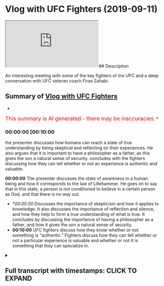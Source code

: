 # Vlog with UFC Fighters (2019-09-11)

<iframe loading='lazy' src='https://www.youtube.com/embed/K-caojKHGEk'></iframe>## Description

An interesting meeting with some of the key fighters of the UFC and a deep conversation with UFC veteran coach Firas Zahabi.

## Summary of [Vlog with UFC Fighters](https://www.youtube.com/watch?v=K-caojKHGEk)


*

<span style="color:red; font-size:125%">This summary is AI generated - there may be inaccuracies</span>. [](/)*

### <a onclick="modifyYTiframeseektime('600')">00:00:00 [00:10:00</a>

the presenter discusses how humans can reach a state of true understanding by being skeptical and reflecting on their experiences. He also argues that it is important to have a philosopher as a father, as this gives the son a natural sense of security.  concludes with the fighters discussing how they can tell whether or not an experience is authentic and valuable.

**<a onclick="modifyYTiframeseektime('0')">00:00:00</a>** The presenter discusses the state of awareness in a human being and how it corresponds to the law of Lillehammer. He goes on to say that in this state, a person is not conditioned to believe in a certain person as God, and that there is no way out.
* **<a onclick="modifyYTiframeseektime('300')">00:05:00</a>* Discusses the importance of skepticism and how it applies to knowledge. It also discusses the importance of reflection and silence, and how they help to form a true understanding of what is true. It concludes by discussing the importance of having a philosopher as a father, and how it gives the son a natural sense of security.
* **<a onclick="modifyYTiframeseektime('600')">00:10:00</a>**  UFC fighters discuss how they know whether or not something is "authentic." Fighters discuss how they can tell whether or not a particular experience is valuable and whether or not it is something that they can specialize in.

<details><summary><h2>Full transcript with timestamps: CLICK TO EXPAND</h2></summary>

<a onclick="modifyYTiframeseektime('0)')">0:00:00 I'm on it while Kevin we're here in the</a>
<a onclick="modifyYTiframeseektime('4)')">0:00:04 UAE and the planet it will block here</a>
<a onclick="modifyYTiframeseektime('9)')">0:00:09 the rollingwood Ross Mojave and some of</a>
<a onclick="modifyYTiframeseektime('12)')">0:00:12 the FC players and we're in the mission</a>
<a onclick="modifyYTiframeseektime('20)')">0:00:20 it's a beautiful architecture here comes</a>
<a onclick="modifyYTiframeseektime('24)')">0:00:24 our we're gonna say to the camera you</a>
<a onclick="modifyYTiframeseektime('27)')">0:00:27 are beautiful architecture that's right</a>
<a onclick="modifyYTiframeseektime('29)')">0:00:29 I mean they speak the truth yeah say</a>
<a onclick="modifyYTiframeseektime('34)')">0:00:34 hello how you find that how you found</a>
<a onclick="modifyYTiframeseektime('37)')">0:00:37 the numeration well you know the Dean</a>
<a onclick="modifyYTiframeseektime('46)')">0:00:46 you have see flights ah I find love love</a>
<a onclick="modifyYTiframeseektime('66)')">0:01:06 for for us in this community</a>
<a onclick="modifyYTiframeseektime('82)')">0:01:22 [Laughter]</a>
<a onclick="modifyYTiframeseektime('93)')">0:01:33 is very different than America</a>
<a onclick="modifyYTiframeseektime('96)')">0:01:36 much more intense polar bears you don't</a>
<a onclick="modifyYTiframeseektime('100)')">0:01:40 have polar bears you can say in America</a>
<a onclick="modifyYTiframeseektime('102)')">0:01:42 you guys wrestle grizzly bears</a>
<a onclick="modifyYTiframeseektime('109)')">0:01:49 but you guys don't make it to the</a>
<a onclick="modifyYTiframeseektime('111)')">0:01:51 Olympic you don't do in the Olympics</a>
<a onclick="modifyYTiframeseektime('112)')">0:01:52 that would be you</a>
<a onclick="modifyYTiframeseektime('130)')">0:02:10 Salam alaikum how's it gonna hear right</a>
<a onclick="modifyYTiframeseektime('137)')">0:02:17 right okay so here's my variation of a</a>
<a onclick="modifyYTiframeseektime('141)')">0:02:21 bassoon yes</a>
<a onclick="modifyYTiframeseektime('144)')">0:02:24 when you were born</a>
<a onclick="modifyYTiframeseektime('147)')">0:02:27 we told you your name is Polynesia</a>
<a onclick="modifyYTiframeseektime('151)')">0:02:31 we tell you what your name is the its</a>
<a onclick="modifyYTiframeseektime('154)')">0:02:34 condition it could have been something</a>
<a onclick="modifyYTiframeseektime('155)')">0:02:35 else yeah</a>
<a onclick="modifyYTiframeseektime('157)')">0:02:37 when you were born you you you learn</a>
<a onclick="modifyYTiframeseektime('160)')">0:02:40 about the dunya you learn about the</a>
<a onclick="modifyYTiframeseektime('163)')">0:02:43 dirty educate you you see something cold</a>
<a onclick="modifyYTiframeseektime('166)')">0:02:46 for the first time you see something</a>
<a onclick="modifyYTiframeseektime('169)')">0:02:49 something big something small something</a>
<a onclick="modifyYTiframeseektime('171)')">0:02:51 rough something smooth you're learning</a>
<a onclick="modifyYTiframeseektime('173)')">0:02:53 all about the duniya for the census</a>
<a onclick="modifyYTiframeseektime('176)')">0:02:56 however there was a point in time when</a>
<a onclick="modifyYTiframeseektime('179)')">0:02:59 you were alive where he didn't know</a>
<a onclick="modifyYTiframeseektime('181)')">0:03:01 about your identity and you had it</a>
<a onclick="modifyYTiframeseektime('184)')">0:03:04 interacted with the dunya</a>
<a onclick="modifyYTiframeseektime('189)')">0:03:09 there was a point in time where there</a>
<a onclick="modifyYTiframeseektime('192)')">0:03:12 was no identity no self no ego</a>
<a onclick="modifyYTiframeseektime('195)')">0:03:15 and there was no interaction with the</a>
<a onclick="modifyYTiframeseektime('198)')">0:03:18 dunya at all even when you were just</a>
<a onclick="modifyYTiframeseektime('199)')">0:03:19 just born there's a minimal interaction</a>
<a onclick="modifyYTiframeseektime('201)')">0:03:21 with the dunya that you're not even</a>
<a onclick="modifyYTiframeseektime('203)')">0:03:23 aware of this state of there's no name</a>
<a onclick="modifyYTiframeseektime('208)')">0:03:28 there's no artificial experience there's</a>
<a onclick="modifyYTiframeseektime('210)')">0:03:30 no sensory experience with the dunya</a>
<a onclick="modifyYTiframeseektime('215)')">0:03:35 this is a state of Lillehammer Allah why</a>
<a onclick="modifyYTiframeseektime('218)')">0:03:38 because all there is is an awareness</a>
<a onclick="modifyYTiframeseektime('220)')">0:03:40 within this awareness everything is</a>
<a onclick="modifyYTiframeseektime('223)')">0:03:43 contained your whole existence is</a>
<a onclick="modifyYTiframeseektime('225)')">0:03:45 contained your identity the dunya that's</a>
<a onclick="modifyYTiframeseektime('228)')">0:03:48 why for instance when we ask materialist</a>
<a onclick="modifyYTiframeseektime('230)')">0:03:50 philosophers to show us</a>
<a onclick="modifyYTiframeseektime('232)')">0:03:52 materialism something outside this</a>
<a onclick="modifyYTiframeseektime('234)')">0:03:54 self-awareness they cannot logically</a>
<a onclick="modifyYTiframeseektime('237)')">0:03:57 speaking they cannot they always start</a>
<a onclick="modifyYTiframeseektime('239)')">0:03:59 with the premise that okay your brain is</a>
<a onclick="modifyYTiframeseektime('241)')">0:04:01 material therefore if you puncture the</a>
<a onclick="modifyYTiframeseektime('242)')">0:04:02 brain the consciousness is gone when</a>
<a onclick="modifyYTiframeseektime('245)')">0:04:05 they started with the brain is material</a>
<a onclick="modifyYTiframeseektime('247)')">0:04:07 I'm asking him to prove materialism and</a>
<a onclick="modifyYTiframeseektime('249)')">0:04:09 his premise starts with having to accept</a>
<a onclick="modifyYTiframeseektime('252)')">0:04:12 materialism</a>
<a onclick="modifyYTiframeseektime('255)')">0:04:15 but put that aside for now the argument</a>
<a onclick="modifyYTiframeseektime('257)')">0:04:17 of materialism dualism and I feel as a</a>
<a onclick="modifyYTiframeseektime('259)')">0:04:19 subsistence put that ass economic there</a>
<a onclick="modifyYTiframeseektime('262)')">0:04:22 was a state of a human being where there</a>
<a onclick="modifyYTiframeseektime('264)')">0:04:24 is nothing but awareness this is the</a>
<a onclick="modifyYTiframeseektime('266)')">0:04:26 state of Lillehammer law and this is why</a>
<a onclick="modifyYTiframeseektime('268)')">0:04:28 I said he says the Prophet told us were</a>
<a onclick="modifyYTiframeseektime('270)')">0:04:30 all born Muslim and then your parents</a>
<a onclick="modifyYTiframeseektime('272)')">0:04:32 change you to something else to</a>
<a onclick="modifyYTiframeseektime('275)')">0:04:35 condition you to make you believe a</a>
<a onclick="modifyYTiframeseektime('277)')">0:04:37 certain person is God or not I have to</a>
<a onclick="modifyYTiframeseektime('279)')">0:04:39 condition you but what is your fitna</a>
<a onclick="modifyYTiframeseektime('281)')">0:04:41 what was your natural religion or were</a>
<a onclick="modifyYTiframeseektime('283)')">0:04:43 you born in</a>
<a onclick="modifyYTiframeseektime('287)')">0:04:47 there's no way out of here sorry sir</a>
<a onclick="modifyYTiframeseektime('289)')">0:04:49 there's no way he thought I was coming</a>
<a onclick="modifyYTiframeseektime('292)')">0:04:52 in you guys saw that this man was will</a>
<a onclick="modifyYTiframeseektime('295)')">0:04:55 about MMA and he doesn't think this is a</a>
<a onclick="modifyYTiframeseektime('298)')">0:04:58 stereotype with coaches and fires any</a>
<a onclick="modifyYTiframeseektime('307)')">0:05:07 what he's trying to say times are you</a>
<a onclick="modifyYTiframeseektime('310)')">0:05:10 were talking about justified true belief</a>
<a onclick="modifyYTiframeseektime('311)')">0:05:11 yes</a>
<a onclick="modifyYTiframeseektime('312)')">0:05:12 even justified true belief doesn't even</a>
<a onclick="modifyYTiframeseektime('315)')">0:05:15 eliminate all doubt now we have to</a>
<a onclick="modifyYTiframeseektime('317)')">0:05:17 remember we're not talking about</a>
<a onclick="modifyYTiframeseektime('318)')">0:05:18 pragmatism here knowledge that's useful</a>
<a onclick="modifyYTiframeseektime('321)')">0:05:21 for putting a roof over your head we're</a>
<a onclick="modifyYTiframeseektime('323)')">0:05:23 talking about absolute truth we're</a>
<a onclick="modifyYTiframeseektime('325)')">0:05:25 talking about are you curious about some</a>
<a onclick="modifyYTiframeseektime('327)')">0:05:27 people are not interested in truth some</a>
<a onclick="modifyYTiframeseektime('328)')">0:05:28 people are just interested about what</a>
<a onclick="modifyYTiframeseektime('330)')">0:05:30 put some food in their belly and a</a>
<a onclick="modifyYTiframeseektime('332)')">0:05:32 shelter over their head after that they</a>
<a onclick="modifyYTiframeseektime('334)')">0:05:34 don't want to talk anymore so this topic</a>
<a onclick="modifyYTiframeseektime('336)')">0:05:36 doesn't interest you change the channel</a>
<a onclick="modifyYTiframeseektime('339)')">0:05:39 because people you know they're always</a>
<a onclick="modifyYTiframeseektime('341)')">0:05:41 asking me okay well how do you make</a>
<a onclick="modifyYTiframeseektime('342)')">0:05:42 money with this idea this is not about</a>
<a onclick="modifyYTiframeseektime('343)')">0:05:43 making money it's not about pragmatism</a>
<a onclick="modifyYTiframeseektime('347)')">0:05:47 sometimes people say I love truth I love</a>
<a onclick="modifyYTiframeseektime('349)')">0:05:49 truth you know people can't handle the</a>
<a onclick="modifyYTiframeseektime('351)')">0:05:51 truth we believe in this truth truth I</a>
<a onclick="modifyYTiframeseektime('353)')">0:05:53 was talking about you</a>
<a onclick="modifyYTiframeseektime('355)')">0:05:55 what do you mean by true with oftentimes</a>
<a onclick="modifyYTiframeseektime('356)')">0:05:56 what they mean is pragmatism what they</a>
<a onclick="modifyYTiframeseektime('358)')">0:05:58 love is the dunya what they love is hey</a>
<a onclick="modifyYTiframeseektime('360)')">0:06:00 do these methods and belief bring me</a>
<a onclick="modifyYTiframeseektime('363)')">0:06:03 resources they work did it work or not</a>
<a onclick="modifyYTiframeseektime('365)')">0:06:05 exactly but because something works and</a>
<a onclick="modifyYTiframeseektime('368)')">0:06:08 we can find many examples of things</a>
<a onclick="modifyYTiframeseektime('370)')">0:06:10 people believe things that worked but</a>
<a onclick="modifyYTiframeseektime('372)')">0:06:12 there actually weren't true now they've</a>
<a onclick="modifyYTiframeseektime('373)')">0:06:13 been debug like for instance we used to</a>
<a onclick="modifyYTiframeseektime('375)')">0:06:15 believe bloodletting works</a>
<a onclick="modifyYTiframeseektime('377)')">0:06:17 Galen we believe bloodletting is he let</a>
<a onclick="modifyYTiframeseektime('380)')">0:06:20 blood out he would help you serve I was</a>
<a onclick="modifyYTiframeseektime('381)')">0:06:21 actually untrue completely false but my</a>
<a onclick="modifyYTiframeseektime('385)')">0:06:25 point being is this they believed it was</a>
<a onclick="modifyYTiframeseektime('387)')">0:06:27 true so they they believed it was true</a>
<a onclick="modifyYTiframeseektime('389)')">0:06:29 they thought I was working so they</a>
<a onclick="modifyYTiframeseektime('390)')">0:06:30 called it the truth to them he was a</a>
<a onclick="modifyYTiframeseektime('392)')">0:06:32 rosary source</a>
<a onclick="modifyYTiframeseektime('395)')">0:06:35 even things that actually really do work</a>
<a onclick="modifyYTiframeseektime('398)')">0:06:38 in the world later on find out the</a>
<a onclick="modifyYTiframeseektime('400)')">0:06:40 reason why they worked is completely</a>
<a onclick="modifyYTiframeseektime('401)')">0:06:41 different than the original reason why</a>
<a onclick="modifyYTiframeseektime('405)')">0:06:45 so what are we talking about here</a>
<a onclick="modifyYTiframeseektime('408)')">0:06:48 there if you're truly a lover of</a>
<a onclick="modifyYTiframeseektime('410)')">0:06:50 knowledge you're gonna crank up the dial</a>
<a onclick="modifyYTiframeseektime('411)')">0:06:51 of skepticism now today the lowest level</a>
<a onclick="modifyYTiframeseektime('415)')">0:06:55 of skepticism we can accept is the</a>
<a onclick="modifyYTiframeseektime('417)')">0:06:57 scientific method</a>
<a onclick="modifyYTiframeseektime('419)')">0:06:59 you have a hypotheses we have to test it</a>
<a onclick="modifyYTiframeseektime('421)')">0:07:01 has to be predictive as to be</a>
<a onclick="modifyYTiframeseektime('423)')">0:07:03 falsifiable etc but David Hume has le</a>
<a onclick="modifyYTiframeseektime('430)')">0:07:10 Emanuel cap this was not enough for them</a>
<a onclick="modifyYTiframeseektime('432)')">0:07:12 they went even further they wanted to</a>
<a onclick="modifyYTiframeseektime('434)')">0:07:14 know what's that puts the truth in the</a>
<a onclick="modifyYTiframeseektime('436)')">0:07:16 ultimate sense so if you were reading</a>
<a onclick="modifyYTiframeseektime('439)')">0:07:19 their writings you're talking about a</a>
<a onclick="modifyYTiframeseektime('440)')">0:07:20 whole different subject here</a>
<a onclick="modifyYTiframeseektime('444)')">0:07:24 so this is this is what we're talking</a>
<a onclick="modifyYTiframeseektime('446)')">0:07:26 about now what is actually true cannot</a>
<a onclick="modifyYTiframeseektime('449)')">0:07:29 be denied</a>
<a onclick="modifyYTiframeseektime('450)')">0:07:30 there's no new evidence in the future</a>
<a onclick="modifyYTiframeseektime('452)')">0:07:32 there's no new argument that's gonna</a>
<a onclick="modifyYTiframeseektime('454)')">0:07:34 come it's bulletproof has Ally bonded</a>
<a onclick="modifyYTiframeseektime('458)')">0:07:38 down to this point of awareness the</a>
<a onclick="modifyYTiframeseektime('460)')">0:07:40 Canadian guy come into to the Y to look</a>
<a onclick="modifyYTiframeseektime('464)')">0:07:44 at to take photos take falls of war snow</a>
<a onclick="modifyYTiframeseektime('468)')">0:07:48 yeah artificial artificial actually</a>
<a onclick="modifyYTiframeseektime('470)')">0:07:50 rules it's artificial snow this is what</a>
<a onclick="modifyYTiframeseektime('473)')">0:07:53 they do in the bike</a>
<a onclick="modifyYTiframeseektime('476)')">0:07:56 so for us the Hubble you have a little</a>
<a onclick="modifyYTiframeseektime('478)')">0:07:58 cheap mill they give the recipe to the</a>
<a onclick="modifyYTiframeseektime('490)')">0:08:10 Cheesecake Factory</a>
<a onclick="modifyYTiframeseektime('491)')">0:08:11 [Laughter]</a>
<a onclick="modifyYTiframeseektime('494)')">0:08:14 sorry cool so go and tell us what your</a>
<a onclick="modifyYTiframeseektime('498)')">0:08:18 son said so we do it on a regular basis</a>
<a onclick="modifyYTiframeseektime('514)')">0:08:34 we go to the gym almost every single day</a>
<a onclick="modifyYTiframeseektime('516)')">0:08:36 so one day my son my my little son</a>
<a onclick="modifyYTiframeseektime('519)')">0:08:39 it's actually 705 he's like papa he</a>
<a onclick="modifyYTiframeseektime('522)')">0:08:42 interrupted the sign yeah everything</a>
<a onclick="modifyYTiframeseektime('528)')">0:08:48 happened because of something else he's</a>
<a onclick="modifyYTiframeseektime('531)')">0:08:51 telling me no past events led to this</a>
<a onclick="modifyYTiframeseektime('533)')">0:08:53 event then he told me and your son is</a>
<a onclick="modifyYTiframeseektime('535)')">0:08:55 like 8 years old there so that's what</a>
<a onclick="modifyYTiframeseektime('539)')">0:08:59 happens when you have a philosopher as a</a>
<a onclick="modifyYTiframeseektime('540)')">0:09:00 father and everything's gonna be ok</a>
<a onclick="modifyYTiframeseektime('547)')">0:09:07 I can tell you it has this innate sense</a>
<a onclick="modifyYTiframeseektime('550)')">0:09:10 that everything's okay everything is</a>
<a onclick="modifyYTiframeseektime('553)')">0:09:13 okay everything's gonna be okay I was</a>
<a onclick="modifyYTiframeseektime('555)')">0:09:15 really amazed because you know what they</a>
<a onclick="modifyYTiframeseektime('557)')">0:09:17 haven't had the time to be influenced by</a>
<a onclick="modifyYTiframeseektime('558)')">0:09:18 their environment as much as us or</a>
<a onclick="modifyYTiframeseektime('560)')">0:09:20 indoctrinated or school than a school of</a>
<a onclick="modifyYTiframeseektime('563)')">0:09:23 thought these are just as natural five</a>
<a onclick="modifyYTiframeseektime('564)')">0:09:24 circles</a>
<a onclick="modifyYTiframeseektime('566)')">0:09:26 it's incredible so that's the importance</a>
<a onclick="modifyYTiframeseektime('569)')">0:09:29 of reflection silence silence long</a>
<a onclick="modifyYTiframeseektime('575)')">0:09:35 period of time some people cannot stand</a>
<a onclick="modifyYTiframeseektime('577)')">0:09:37 silence the reason why people cannot use</a>
<a onclick="modifyYTiframeseektime('580)')">0:09:40 with sense science is because I believe</a>
<a onclick="modifyYTiframeseektime('584)')">0:09:44 a deep-seated fear of death all your</a>
<a onclick="modifyYTiframeseektime('588)')">0:09:48 anxieties come from your fear of death</a>
<a onclick="modifyYTiframeseektime('590)')">0:09:50 the last of me your fear of death you're</a>
<a onclick="modifyYTiframeseektime('594)')">0:09:54 constantly distracting yourself with</a>
<a onclick="modifyYTiframeseektime('595)')">0:09:55 coffee a movie if you see if I sit you</a>
<a onclick="modifyYTiframeseektime('598)')">0:09:58 in a room with no entertainment no</a>
<a onclick="modifyYTiframeseektime('601)')">0:10:01 danger no danger ergo entertainment some</a>
<a onclick="modifyYTiframeseektime('604)')">0:10:04 people will become mad</a>
<a onclick="modifyYTiframeseektime('606)')">0:10:06 you're gonna live your own personal</a>
<a onclick="modifyYTiframeseektime('608)')">0:10:08 health and that move and some people are</a>
<a onclick="modifyYTiframeseektime('611)')">0:10:11 gonna fight piece</a>
<a onclick="modifyYTiframeseektime('613)')">0:10:13 it depends how your mind is</a>
<a onclick="modifyYTiframeseektime('615)')">0:10:15 but people were constantly trying to</a>
<a onclick="modifyYTiframeseektime('618)')">0:10:18 distract themselves they're running from</a>
<a onclick="modifyYTiframeseektime('622)')">0:10:22 a particular health</a>
<a onclick="modifyYTiframeseektime('622)')">0:10:22 quiet quiet in silence when being with</a>
<a onclick="modifyYTiframeseektime('628)')">0:10:28 yourself ISM and sufferable insufferable</a>
<a onclick="modifyYTiframeseektime('630)')">0:10:30 you can't stand yourself there are some</a>
<a onclick="modifyYTiframeseektime('633)')">0:10:33 people they cannot have peace some</a>
<a onclick="modifyYTiframeseektime('635)')">0:10:35 people they call it intrinsic they can't</a>
<a onclick="modifyYTiframeseektime('637)')">0:10:37 stop talking and making noises it's a</a>
<a onclick="modifyYTiframeseektime('639)')">0:10:39 non-stop concert those people my opinion</a>
<a onclick="modifyYTiframeseektime('643)')">0:10:43 are uncomfortable with themselves and</a>
<a onclick="modifyYTiframeseektime('644)')">0:10:44 the idea of death because the second the</a>
<a onclick="modifyYTiframeseektime('646)')">0:10:46 second things are calm there's not</a>
<a onclick="modifyYTiframeseektime('648)')">0:10:48 having deep thoughts when you have deep</a>
<a onclick="modifyYTiframeseektime('650)')">0:10:50 thoughts one philosopher put it that</a>
<a onclick="modifyYTiframeseektime('653)')">0:10:53 said don't think we don't do philosophy</a>
<a onclick="modifyYTiframeseektime('655)')">0:10:55 if you don't want to see yourself look</a>
<a onclick="modifyYTiframeseektime('657)')">0:10:57 at yourself because you're going to see</a>
<a onclick="modifyYTiframeseektime('659)')">0:10:59 some type of ugliness and you're gonna</a>
<a onclick="modifyYTiframeseektime('661)')">0:11:01 have to deal with it that's why some</a>
<a onclick="modifyYTiframeseektime('663)')">0:11:03 people are so preoccupied they never</a>
<a onclick="modifyYTiframeseektime('665)')">0:11:05 want to have any kind of experience</a>
<a onclick="modifyYTiframeseektime('669)')">0:11:09 because they cannot stand themselves</a>
<a onclick="modifyYTiframeseektime('671)')">0:11:11 this is the truth if you look at all the</a>
<a onclick="modifyYTiframeseektime('674)')">0:11:14 stages the prophets the wise man they</a>
<a onclick="modifyYTiframeseektime('676)')">0:11:16 all have times of seclusion the Prophet</a>
<a onclick="modifyYTiframeseektime('679)')">0:11:19 indicator Jesus's wilderness Buddha</a>
<a onclick="modifyYTiframeseektime('682)')">0:11:22 under the tree there was always a period</a>
<a onclick="modifyYTiframeseektime('684)')">0:11:24 of time of apology a stigma Tesla Isaac</a>
<a onclick="modifyYTiframeseektime('692)')">0:11:32 Newton even even when we receive our</a>
<a onclick="modifyYTiframeseektime('694)')">0:11:34 culture there was a time word</a>
<a onclick="modifyYTiframeseektime('698)')">0:11:38 Sullivan when Isaac Newton wrote the</a>
<a onclick="modifyYTiframeseektime('700)')">0:11:40 three laws of motion he was hiding from</a>
<a onclick="modifyYTiframeseektime('702)')">0:11:42 the plane when Descartes wrote his</a>
<a onclick="modifyYTiframeseektime('705)')">0:11:45 meditations he spent he was isolated</a>
<a onclick="modifyYTiframeseektime('709)')">0:11:49 I spent alone in the cabinet they were</a>
<a onclick="modifyYTiframeseektime('710)')">0:11:50 all running from the plague disease yeah</a>
<a onclick="modifyYTiframeseektime('715)')">0:11:55 yeah you said you if you went away for</a>
<a onclick="modifyYTiframeseektime('716)')">0:11:56 ten years solitude is a very special</a>
<a onclick="modifyYTiframeseektime('721)')">0:12:01 case good leg of lamb before this guy</a>
<a onclick="modifyYTiframeseektime('723)')">0:12:03 was a vegetarian it's took about leg of</a>
<a onclick="modifyYTiframeseektime('724)')">0:12:04 lamb poutine how about you because I'm</a>
<a onclick="modifyYTiframeseektime('728)')">0:12:08 an ego this you got a translator here</a>
<a onclick="modifyYTiframeseektime('733)')">0:12:13 it looks better at this country</a>
<a onclick="modifyYTiframeseektime('740)')">0:12:20 [Music]</a>
<a onclick="modifyYTiframeseektime('748)')">0:12:28 got me through state can live and</a>
<a onclick="modifyYTiframeseektime('752)')">0:12:32 it's what you take when you take</a>
<a onclick="modifyYTiframeseektime('753)')">0:12:33 ourselves to the party</a>
<a onclick="modifyYTiframeseektime('755)')">0:12:35 and then we painted my god you're the</a>
<a onclick="modifyYTiframeseektime('757)')">0:12:37 authority get on the bike</a>
<a onclick="modifyYTiframeseektime('758)')">0:12:38 that was the hole</a>
<a onclick="modifyYTiframeseektime('760)')">0:12:40 so there's ago the communities enough</a>
<a onclick="modifyYTiframeseektime('764)')">0:12:44 I can say for the same thing and then I</a>
<a onclick="modifyYTiframeseektime('768)')">0:12:48 already is so just for the benefits of</a>
<a onclick="modifyYTiframeseektime('770)')">0:12:50 the tape so when we're talking about the</a>
<a onclick="modifyYTiframeseektime('772)')">0:12:52 Kartika canonicity which is that the</a>
<a onclick="modifyYTiframeseektime('777)')">0:12:57 fries come together and they want to</a>
<a onclick="modifyYTiframeseektime('779)')">0:12:59 canonize the Bible they want an</a>
<a onclick="modifyYTiframeseektime('781)')">0:13:01 authoritative text the main criteria is</a>
<a onclick="modifyYTiframeseektime('783)')">0:13:03 that is going to be the revelation of</a>
<a onclick="modifyYTiframeseektime('787)')">0:13:07 the text with a can on the Bible if</a>
<a onclick="modifyYTiframeseektime('789)')">0:13:09 agrees with our teachings but the whole</a>
<a onclick="modifyYTiframeseektime('791)')">0:13:11 point of pattern of canonization is that</a>
<a onclick="modifyYTiframeseektime('793)')">0:13:13 they had to find a text to you to derive</a>
<a onclick="modifyYTiframeseektime('796)')">0:13:16 evidence for the beliefs values and etc</a>
<a onclick="modifyYTiframeseektime('799)')">0:13:19 so you see the second argument to say</a>
<a onclick="modifyYTiframeseektime('801)')">0:13:21 what's authentic naturally does apply</a>
<a onclick="modifyYTiframeseektime('803)')">0:13:23 sometimes oh but the Holy Spirit was</a>
<a onclick="modifyYTiframeseektime('806)')">0:13:26 working the hemisphere was working they</a>
<a onclick="modifyYTiframeseektime('809)')">0:13:29 see the Holy Spirit was working and I</a>
<a onclick="modifyYTiframeseektime('811)')">0:13:31 have another argument with me where'd</a>
<a onclick="modifyYTiframeseektime('813)')">0:13:33 you get the idea the cause of the Holy</a>
<a onclick="modifyYTiframeseektime('814)')">0:13:34 Spirit from the Bible they get back into</a>
<a onclick="modifyYTiframeseektime('816)')">0:13:36 that nice angle</a>
<a onclick="modifyYTiframeseektime('818)')">0:13:38 [Music]</a>
<a onclick="modifyYTiframeseektime('820)')">0:13:40 this is the end of our to Abu Dhabi</a>
<a onclick="modifyYTiframeseektime('823)')">0:13:43 that's some strategic means in this</a>
<a onclick="modifyYTiframeseektime('826)')">0:13:46 important things for foreign-born people</a>
<a onclick="modifyYTiframeseektime('831)')">0:13:51 so this is it had some really</a>
<a onclick="modifyYTiframeseektime('835)')">0:13:55 interesting composition for us how did</a>
<a onclick="modifyYTiframeseektime('837)')">0:13:57 you know</a>
<a onclick="modifyYTiframeseektime('843)')">0:14:03 one student</a>
<a onclick="modifyYTiframeseektime('847)')">0:14:07 very simple insight on the parenting</a>
<a onclick="modifyYTiframeseektime('850)')">0:14:10 class again yeah yeah it's good but not</a>
<a onclick="modifyYTiframeseektime('855)')">0:14:15 and not not to be fair not many people</a>
<a onclick="modifyYTiframeseektime('857)')">0:14:17 can specialize in to areas like that no</a>
<a onclick="modifyYTiframeseektime('861)')">0:14:21 definite</a>
<a onclick="modifyYTiframeseektime('866)')">0:14:26 I always guys</a>
</details>